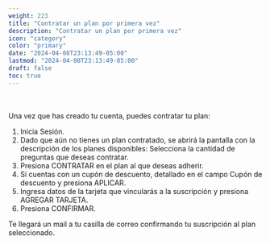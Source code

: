 ```yaml
---
weight: 223
title: "Contratar un plan por primera vez"
description: "Contratar un plan por primera vez"
icon: "category"
color: "primary"
date: "2024-04-08T23:13:49-05:00"
lastmod: "2024-04-08T23:13:49-05:00"
draft: false
toc: true
---
```

<br></br>
Una vez que has creado tu cuenta, puedes contratar tu plan:

1. Inicia Sesión. 
2. Dado que aún no tienes un plan contratado, se abrirá la pantalla con la descripción de los planes disponibles: Selecciona la cantidad de preguntas que deseas contratar.
3. Presiona CONTRATAR en el plan al que deseas adherir.
4. Si cuentas con un cupón de descuento, detallado en el campo Cupón de descuento y presiona APLICAR.
5. Ingresa datos de la tarjeta que vincularás a la suscripción y presiona AGREGAR TARJETA.
6. Presiona CONFIRMAR.

Te llegará un mail a tu casilla de correo confirmando tu suscripción al plan seleccionado.

